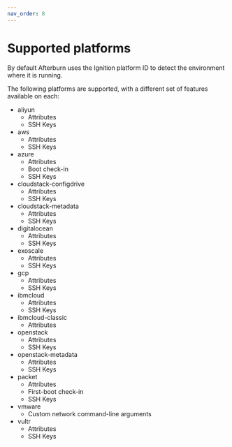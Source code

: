 ```yaml
---
nav_order: 8
---
```


# Supported platforms

By default Afterburn uses the Ignition platform ID to detect the environment where it is running.

The following platforms are supported, with a different set of features available on each:

* aliyun
  - Attributes
  - SSH Keys
* aws
  - Attributes
  - SSH Keys
* azure
  - Attributes
  - Boot check-in
  - SSH Keys
* cloudstack-configdrive
  - Attributes
  - SSH Keys
* cloudstack-metadata
  - Attributes
  - SSH Keys
* digitalocean
  - Attributes
  - SSH Keys
* exoscale
  - Attributes
  - SSH Keys
* gcp
  - Attributes
  - SSH Keys
* ibmcloud
  - Attributes
  - SSH Keys
* ibmcloud-classic
  - Attributes
* openstack
  - Attributes
  - SSH Keys
* openstack-metadata
  - Attributes
  - SSH Keys
* packet
  - Attributes
  - First-boot check-in
  - SSH Keys
* vmware
  - Custom network command-line arguments
* vultr
  - Attributes
  - SSH Keys
